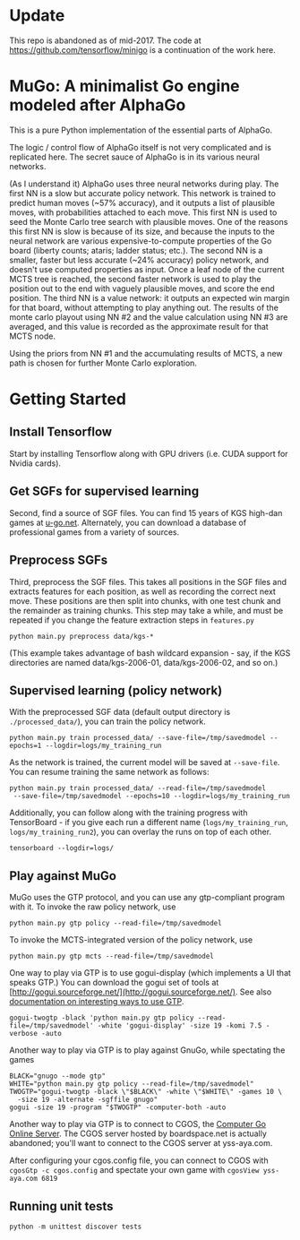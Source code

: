Update
======

This repo is abandoned as of mid-2017. The code at https://github.com/tensorflow/minigo is a continuation of the work here.


MuGo: A minimalist Go engine modeled after AlphaGo
==================================================

This is a pure Python implementation of the essential parts of AlphaGo.

The logic / control flow of AlphaGo itself is not very complicated and is replicated here. The secret sauce of AlphaGo is in its various neural networks.

(As I understand it) AlphaGo uses three neural networks during play. The first NN is a slow but accurate policy network. This network is trained to predict human moves (~57% accuracy), and it outputs a list of plausible moves, with probabilities attached to each move. This first NN is used to seed the Monte Carlo tree search with plausible moves. One of the reasons this first NN is slow is because of its size, and because the inputs to the neural network are various expensive-to-compute properties of the Go board (liberty counts; ataris; ladder status; etc.). The second NN is a smaller, faster but less accurate (~24% accuracy) policy network, and doesn't use computed properties as input. Once a leaf node of the current MCTS tree is reached, the second faster network is used to play the position out to the end with vaguely plausible moves, and score the end position. The third NN is a value network: it outputs an expected win margin for that board, without attempting to play anything out. The results of the monte carlo playout using NN #2 and the value calculation using NN #3 are averaged, and this value is recorded as the approximate result for that MCTS node.

Using the priors from NN #1 and the accumulating results of MCTS, a new path is chosen for further Monte Carlo exploration.

Getting Started
===============

Install Tensorflow
------------------
Start by installing Tensorflow along with GPU drivers (i.e. CUDA support for Nvidia cards).

Get SGFs for supervised learning
--------------------------------
Second, find a source of SGF files. You can find 15 years of KGS high-dan games at [u-go.net](https://u-go.net/gamerecords/). Alternately, you can download a database of professional games from a variety of sources.

Preprocess SGFs
---------------
Third, preprocess the SGF files. This takes all positions in the SGF files and extracts features for each position, as well as recording the correct next move. These positions are then split into chunks, with one test chunk and the remainder as training chunks. This step may take a while, and must be repeated if you change the feature extraction steps in `features.py`
```
python main.py preprocess data/kgs-*
```
(This example takes advantage of bash wildcard expansion - say, if the KGS directories are named data/kgs-2006-01, data/kgs-2006-02, and so on.)

Supervised learning (policy network)
------------------------------------
With the preprocessed SGF data (default output directory is `./processed_data/`), you can train the policy network.
```
python main.py train processed_data/ --save-file=/tmp/savedmodel --epochs=1 --logdir=logs/my_training_run
```

As the network is trained, the current model will be saved at `--save-file`. You can resume training the same network as follows:
```
python main.py train processed_data/ --read-file=/tmp/savedmodel
 --save-file=/tmp/savedmodel --epochs=10 --logdir=logs/my_training_run
```

Additionally, you can follow along with the training progress with TensorBoard - if you give each run a different name (`logs/my_training_run`, `logs/my_training_run2`), you can overlay the runs on top of each other.
```
tensorboard --logdir=logs/
```

Play against MuGo
-----------------
MuGo uses the GTP protocol, and you can use any gtp-compliant program with it. To invoke the raw policy network, use
```
python main.py gtp policy --read-file=/tmp/savedmodel
```

To invoke the MCTS-integrated version of the policy network, use
```
python main.py gtp mcts --read-file=/tmp/savedmodel
```

One way to play via GTP is to use gogui-display (which implements a UI that speaks GTP.) You can download the gogui set of tools at [http://gogui.sourceforge.net/](http://gogui.sourceforge.net/). See also [documentation on interesting ways to use GTP](http://gogui.sourceforge.net/doc/reference-twogtp.html).
```
gogui-twogtp -black 'python main.py gtp policy --read-file=/tmp/savedmodel' -white 'gogui-display' -size 19 -komi 7.5 -verbose -auto
```

Another way to play via GTP is to play against GnuGo, while spectating the games
```
BLACK="gnugo --mode gtp"
WHITE="python main.py gtp policy --read-file=/tmp/savedmodel"
TWOGTP="gogui-twogtp -black \"$BLACK\" -white \"$WHITE\" -games 10 \
  -size 19 -alternate -sgffile gnugo"
gogui -size 19 -program "$TWOGTP" -computer-both -auto
```

Another way to play via GTP is to connect to CGOS, the [Computer Go Online Server](http://yss-aya.com/cgos/). The CGOS server hosted by boardspace.net is actually abandoned; you'll want to connect to the CGOS server at yss-aya.com. 

After configuring your cgos.config file, you can connect to CGOS with `cgosGtp -c cgos.config` and spectate your own game with `cgosView yss-aya.com 6819`


Running unit tests
------------------
```python
python -m unittest discover tests
```
